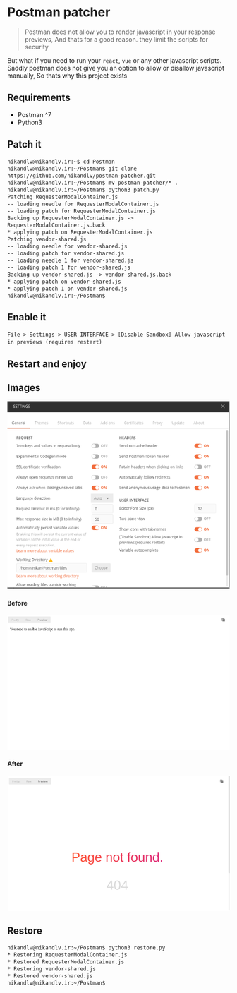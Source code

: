 # Postman patcher

> Postman does not allow you to render javascript in your response previews, And thats for a good reason. they limit the scripts for security 

But what if you need to run your `react`, `vue` or any other javascript scripts. Saddly postman does not give you an option to allow or disallow javascript manually, So thats why this project exists

## Requirements

* Postman ^7
* Python3

## Patch it

```console
nikandlv@nikandlv.ir:~$ cd Postman
nikandlv@nikandlv.ir:~/Postman$ git clone https://github.com/nikandlv/postman-patcher.git
nikandlv@nikandlv.ir:~/Postman$ mv postman-patcher/* .
nikandlv@nikandlv.ir:~/Postman$ python3 patch.py
Patching RequesterModalContainer.js
-- loading needle for RequesterModalContainer.js
-- loading patch for RequesterModalContainer.js
Backing up RequesterModalContainer.js -> RequesterModalContainer.js.back
* applying patch on RequesterModalContainer.js
Patching vendor-shared.js
-- loading needle for vendor-shared.js
-- loading patch for vendor-shared.js
-- loading needle 1 for vendor-shared.js
-- loading patch 1 for vendor-shared.js
Backing up vendor-shared.js -> vendor-shared.js.back
* applying patch on vendor-shared.js
* applying patch 1 on vendor-shared.js
nikandlv@nikandlv.ir:~/Postman$
```

## Enable it

`File > Settings > USER INTERFACE > [Disable Sandbox] Allow javascript in previews (requires restart)`



## Restart and enjoy

## Images

![Settings](./settings.png)

#### Before

![Before](./before.png)

#### After

![After](./after.png)


## Restore

```console
nikandlv@nikandlv.ir:~/Postman$ python3 restore.py
* Restoring RequesterModalContainer.js
* Restored RequesterModalContainer.js
* Restoring vendor-shared.js
* Restored vendor-shared.js
nikandlv@nikandlv.ir:~/Postman$
```